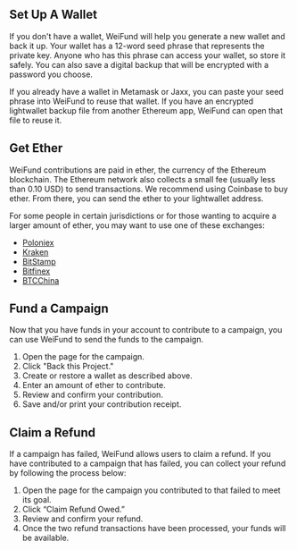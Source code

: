 ## Set Up A Wallet

If you don't have a wallet, WeiFund will help you generate a new wallet and back it up. Your wallet has a 12-word seed phrase that represents the private key. Anyone who has this phrase can access your wallet, so store it safely. You can also save a digital backup that will be encrypted with a password you choose.

If you already have a wallet in Metamask or Jaxx, you can paste your seed phrase into WeiFund to reuse that wallet. If you have an encrypted lightwallet backup
file from another Ethereum app, WeiFund can open that file to reuse it.

## Get Ether

WeiFund contributions are paid in ether, the currency of the Ethereum blockchain. The Ethereum network also collects a small fee (usually less than 0.10 USD) to send transactions. We recommend using Coinbase to buy ether. From there, you can send the ether to your lightwallet address.

For some people in certain jurisdictions or for those wanting to acquire a larger amount of ether, you may want to use one of these exchanges:

* [Poloniex](https://poloniex.com/)
* [Kraken](https://www.kraken.com/)
* [BitStamp](https://www.bitstamp.net/)
* [Bitfinex](https://www.bitfinex.com/)
* [BTCChina](https://www.btcc.com/)

## Fund a Campaign

Now that you have funds in your account to contribute to a campaign, you can use WeiFund to send the funds to the campaign.

1. Open the page for the campaign.
2. Click "Back this Project."
3. Create or restore a wallet as described above.
4. Enter an amount of ether to contribute.
5. Review and confirm your contribution.
6. Save and/or print your contribution receipt.

## Claim a Refund

If a campaign has failed, WeiFund allows users to claim a refund. If you have contributed to a campaign that has failed, you can collect your refund by following the process below:

1. Open the page for the campaign you contributed to that failed to meet its goal.
2. Click “Claim Refund Owed.”
3. Review and confirm your refund.
4. Once the two refund transactions have been processed, your funds will be available.
